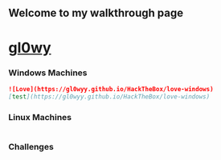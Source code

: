 ## Welcome to my walkthrough page 
# [gl0wy](https://app.hackthebox.com/profile/216556)


### Windows Machines
```markdown
![Love](https://gl0wyy.github.io/HackTheBox/love-windows)
[test](https://gl0wyy.github.io/HackTheBox/love-windows)
```

### Linux Machines
```markdown

```

### Challenges
```markdown

```
